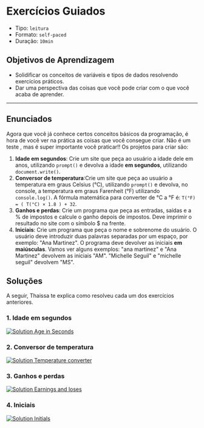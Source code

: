 # Exercícios Guiados

- Tipo: `leitura`
- Formato: `self-paced`
- Duração: `10min`

## Objetivos de Aprendizagem

- Solidificar os conceitos de variáveis e tipos de dados resolvendo exercícios
  práticos.
- Dar uma perspectiva das coisas que você pode criar com o que você acaba de
  aprender.

***

## Enunciados

Agora que você já conhece certos conceitos básicos da programação, é hora de
você ver na prática as coisas que você consegue criar. Não é um teste , mas é
super importante você praticar!! Os projetos para criar são:

1. **Idade em segundos**: Crie um site que peça ao usuário a idade dele em anos,
   utilizando `prompt()` e devolva a idade **em segundos**, utilizando
   `document.write()`.
2. **Conversor de temperatura**:Crie um site que peça ao usuário a temperatura
   em graus Celsius (°C), utilizando `prompt()` e devolva, no console, a
   temperatura em graus Farenheit (°F) utilizando `console.log()`. A fórmula
   matemática para converter de °C a °F é: `T(°F) = ( T(°C) × 1.8 ) + 32`.
3. **Ganhos e perdas**: Crie um programa que peça as entradas, saídas e a %
   de impostos e calcule o ganho depois de impostos. Deve imprimir o resultado
   no site com o símbolo $ na frente.
4. **Iniciais**: Crie um programa que peça o nome e sobrenome do usuário. O
   usuário deve introduzir duas palavras separadas por um espaço, por exemplo:
   "Ana Martinez". O programa deve devolver as iniciais **em maiúsculas**. Vamos
   ver alguns exemplos: "ana martinez" e "Ana Martinez" devolvem as iniciais
   "AM". "Michelle Seguil" e "michelle seguil" devolvem "MS".

## Soluções

A seguir, Thaissa te explica como resolveu cada um dos exercícios anteriores.

### 1.  Idade em segundos

[![Solution Age in Seconds](https://i.ytimg.com/vi/UvRvFwfox9o/0.jpg)](https://youtu.be/UvRvFwfox9o)

### 2. Conversor de temperatura

[![Solution Temperature converter](https://i.ytimg.com/vi/AtvIJam1f0c/0.jpg)](https://youtu.be/AtvIJam1f0c)

### 3. Ganhos e perdas

[![Solution Earnings and loses](https://i.ytimg.com/vi/YiNNwK7AMv8/0.jpg)](https://youtu.be/YiNNwK7AMv8)

### 4. Iniciais

[![Solution Initials](https://i.ytimg.com/vi/6WRNoRVMb48/0.jpg)](https://youtu.be/6WRNoRVMb48)